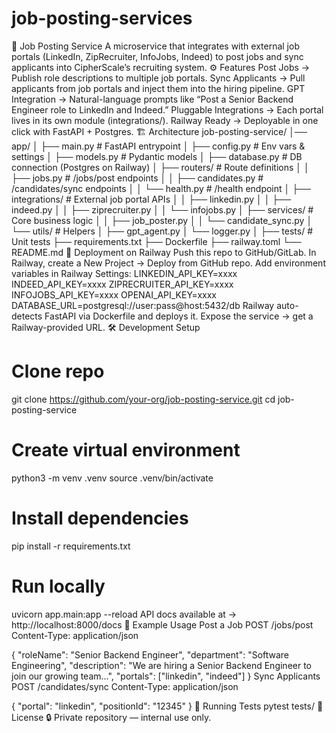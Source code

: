 # job-posting-services

📢 Job Posting Service
A microservice that integrates with external job portals (LinkedIn, ZipRecruiter, InfoJobs, Indeed) to post jobs and sync applicants into CipherScale’s recruiting system.
⚙️ Features
Post Jobs → Publish role descriptions to multiple job portals.
Sync Applicants → Pull applicants from job portals and inject them into the hiring pipeline.
GPT Integration → Natural-language prompts like
“Post a Senior Backend Engineer role to LinkedIn and Indeed.”
Pluggable Integrations → Each portal lives in its own module (integrations/).
Railway Ready → Deployable in one click with FastAPI + Postgres.
🏗️ Architecture
job-posting-service/
│── app/
│   ├── main.py                # FastAPI entrypoint
│   ├── config.py              # Env vars & settings
│   ├── models.py              # Pydantic models
│   ├── database.py            # DB connection (Postgres on Railway)
│   ├── routers/               # Route definitions
│   │   ├── jobs.py            # /jobs/post endpoints
│   │   ├── candidates.py      # /candidates/sync endpoints
│   │   └── health.py          # /health endpoint
│   ├── integrations/          # External job portal APIs
│   │   ├── linkedin.py
│   │   ├── indeed.py
│   │   ├── ziprecruiter.py
│   │   └── infojobs.py
│   ├── services/              # Core business logic
│   │   ├── job_poster.py
│   │   └── candidate_sync.py
│   └── utils/                 # Helpers
│       ├── gpt_agent.py
│       └── logger.py
│
├── tests/                     # Unit tests
├── requirements.txt
├── Dockerfile
├── railway.toml
└── README.md
🚀 Deployment on Railway
Push this repo to GitHub/GitLab.
In Railway, create a New Project → Deploy from GitHub repo.
Add environment variables in Railway Settings:
LINKEDIN_API_KEY=xxxx
INDEED_API_KEY=xxxx
ZIPRECRUITER_API_KEY=xxxx
INFOJOBS_API_KEY=xxxx
OPENAI_API_KEY=xxxx
DATABASE_URL=postgresql://user:pass@host:5432/db
Railway auto-detects FastAPI via Dockerfile and deploys it.
Expose the service → get a Railway-provided URL.
🛠️ Development Setup
# Clone repo
git clone https://github.com/your-org/job-posting-service.git
cd job-posting-service

# Create virtual environment
python3 -m venv .venv
source .venv/bin/activate

# Install dependencies
pip install -r requirements.txt

# Run locally
uvicorn app.main:app --reload
API docs available at → http://localhost:8000/docs
📌 Example Usage
Post a Job
POST /jobs/post
Content-Type: application/json

{
  "roleName": "Senior Backend Engineer",
  "department": "Software Engineering",
  "description": "We are hiring a Senior Backend Engineer to join our growing team...",
  "portals": ["linkedin", "indeed"]
}
Sync Applicants
POST /candidates/sync
Content-Type: application/json

{
  "portal": "linkedin",
  "positionId": "12345"
}
🧪 Running Tests
pytest tests/
📄 License
🔒 Private repository — internal use only.
